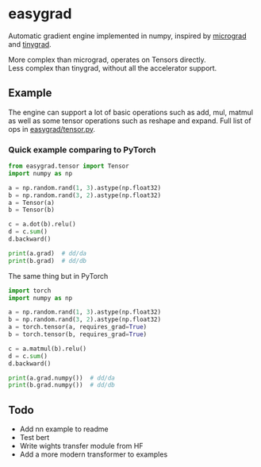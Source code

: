 # easygrad
Automatic gradient engine implemented in numpy, inspired by [micrograd](https://github.com/karpathy/micrograd) and [tinygrad](https://github.com/tinygrad/tinygrad).

More complex than micrograd, operates on Tensors directly. <br>
Less complex than tinygrad, without all the accelerator support.

## Example
The engine can support a lot of basic operations such as add, mul, matmul as well as some tensor operations such as reshape and expand. Full list of ops in [easygrad/tensor.py](easygrad/tensor.py).

### Quick example comparing to PyTorch
```python
from easygrad.tensor import Tensor
import numpy as np

a = np.random.rand(1, 3).astype(np.float32)
b = np.random.rand(3, 2).astype(np.float32)
a = Tensor(a)
b = Tensor(b)

c = a.dot(b).relu()
d = c.sum()
d.backward()

print(a.grad)  # dd/da
print(b.grad)  # dd/db
```

The same thing but in PyTorch
```python
import torch
import numpy as np

a = np.random.rand(1, 3).astype(np.float32)
b = np.random.rand(3, 2).astype(np.float32)
a = torch.tensor(a, requires_grad=True)
b = torch.tensor(b, requires_grad=True)

c = a.matmul(b).relu()
d = c.sum()
d.backward()

print(a.grad.numpy())  # dd/da
print(b.grad.numpy())  # dd/db
```

## Todo
- Add nn example to readme
- Test bert
- Write wights transfer module from HF
- Add a more modern transformer to examples

